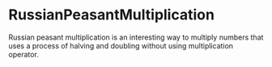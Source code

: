 # RussianPeasantMultiplication
Russian peasant multiplication is an interesting way to multiply numbers that uses a process of halving and doubling without using multiplication operator.
